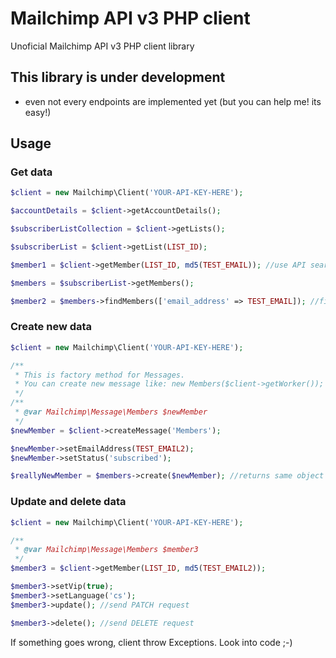 # Mailchimp API v3 PHP client
Unoficial Mailchimp API v3 PHP client library

## This library is under development
 - even not every endpoints are implemented yet (but you can help me! its easy!)

## Usage

### Get data
```php
$client = new Mailchimp\Client('YOUR-API-KEY-HERE');

$accountDetails = $client->getAccountDetails();

$subscriberListCollection = $client->getLists();

$subscriberList = $client->getList(LIST_ID);

$member1 = $client->getMember(LIST_ID, md5(TEST_EMAIL)); //use API search

$members = $subscriberList->getMembers();

$member2 = $members->findMembers(['email_address' => TEST_EMAIL]); //filter in memory
```

### Create new data
```php
$client = new Mailchimp\Client('YOUR-API-KEY-HERE');

/**
 * This is factory method for Messages.
 * You can create new message like: new Members($client->getWorker());
 */
/**
 * @var Mailchimp\Message\Members $newMember
 */
$newMember = $client->createMessage('Members');

$newMember->setEmailAddress(TEST_EMAIL2);
$newMember->setStatus('subscribed');

$reallyNewMember = $members->create($newMember); //returns same object but with new data from API
```

### Update and delete data
```php
$client = new Mailchimp\Client('YOUR-API-KEY-HERE');

/**
 * @var Mailchimp\Message\Members $member3
 */
$member3 = $client->getMember(LIST_ID, md5(TEST_EMAIL2));

$member3->setVip(true);
$member3->setLanguage('cs');
$member3->update(); //send PATCH request

$member3->delete(); //send DELETE request
```

If something goes wrong, client throw Exceptions. Look into code ;-)
